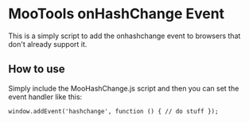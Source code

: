 MooTools onHashChange Event
===========================

This is a simply script to add the onhashchange event to browsers that don't already support it.

How to use
----------

Simply include the MooHashChange.js script and then you can set the event handler like this:

	window.addEvent('hashchange', function () { // do stuff });
